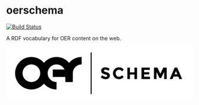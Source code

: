 # oerschema
[![Build Status](https://travis-ci.org/open-curriculum/oerschema.svg?branch=master)](https://travis-ci.org/open-curriculum/oerschema)

A RDF vocabulary for OER content on the web.

<a href="https://raw.githubusercontent.com/open-curriculum/oerschema-logo/master/png/oerschema-logo-horizontal-800x@2x.png" target="_blank"><img src="https://raw.githubusercontent.com/open-curriculum/oerschema-logo/master/png/oerschema-logo-horizontal-800x@2x.png" alt="OER Schema" style="width:800px;"></a>
